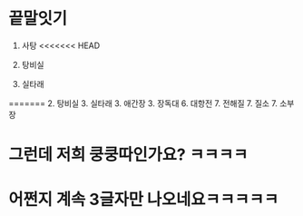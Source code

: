 # 끝말잇기

1. 사탕
<<<<<<< HEAD
1. 탕비실

3. 실타래

=======
2. 탕비실
3. 실타래
3. 애간장
3. 장독대
6. 대항전
7. 전해질
7. 질소
7. 소부장

# 그런데 저희 쿵쿵따인가요? ㅋㅋㅋㅋ

#  어쩐지 계속 3글자만 나오네요ㅋㅋㅋㅋㅋ
